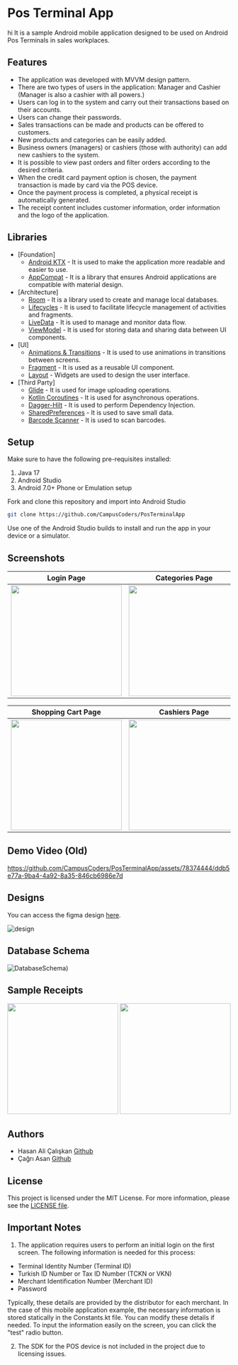 # Pos Terminal App

hi It is a sample Android mobile application designed to be used on Android Pos Terminals in sales workplaces.

## Features
- The application was developed with MVVM design pattern.
- There are two types of users in the application: Manager and Cashier (Manager is also a cashier with all powers.)
- Users can log in to the system and carry out their transactions based on their accounts.
- Users can change their passwords.
- Sales transactions can be made and products can be offered to customers.
- New products and categories can be easily added.
- Business owners (managers) or cashiers (those with authority) can add new cashiers to the system.
- It is possible to view past orders and filter orders according to the desired criteria.
- When the credit card payment option is chosen, the payment transaction is made by card via the POS device.
- Once the payment process is completed, a physical receipt is automatically generated.
- The receipt content includes customer information, order information and the logo of the application.

## Libraries
* [Foundation]
  * [Android KTX](https://developer.android.com/kotlin/ktx) -  It is used to make the application more readable and easier to use.
  * [AppCompat](https://developer.android.com/jetpack/androidx/releases/appcompat) -  It is a library that ensures Android applications are compatible with material design.
* [Architecture]
  * [Room](https://developer.android.com/jetpack/androidx/releases/room) -  It is a library used to create and manage local databases.
  * [Lifecycles](https://developer.android.com/topic/libraries/architecture/lifecycle) -  It is used to facilitate lifecycle management of activities and fragments.
  * [LiveData](https://developer.android.com/topic/libraries/architecture/livedata) - It is used to manage and monitor data flow.
  * [ViewModel](https://developer.android.com/topic/libraries/architecture/viewmodel) - It is used for storing data and sharing data between UI components.
* [UI]
  * [Animations & Transitions](https://developer.android.com/develop/ui/views/animations) - It is used to use animations in transitions between screens.
  * [Fragment](https://developer.android.com/guide/fragments) - It is used as a reusable UI component.
  * [Layout](https://developer.android.com/develop/ui/views/layout/declaring-layout) -  Widgets are used to design the user interface.
* [Third Party]
  * [Glide](https://github.com/bumptech/glide) - It is used for image uploading operations.
  * [Kotlin Coroutines](https://kotlinlang.org/docs/coroutines-overview.html) - It is used for asynchronous operations.
  * [Dagger-Hilt](https://developer.android.com/training/dependency-injection/hilt-android) - It is used to perform Dependency Injection.
  * [SharedPreferences](https://developer.android.com/reference/android/content/SharedPreferences) - It is used to save small data.
  * [Barcode Scanner](https://github.com/yuriy-budiyev/code-scanner) - It is used to scan barcodes.

## Setup
Make sure to have the following pre-requisites installed:
1. Java 17
2. Android Studio
3. Android 7.0+ Phone or Emulation setup

Fork and clone this repository and import into Android Studio
```bash
git clone https://github.com/CampusCoders/PosTerminalApp
```

Use one of the Android Studio builds to install and run the app in your device or a simulator.

## Screenshots
| Login Page | Categories Page | Products Page |
|-------------------|-------------------|-------------------|
| <img src="https://github.com/CampusCoders/PosTerminalApp/assets/78374444/19c5304a-e5c8-494a-a2d3-8683cc841f96" width=250> | <img src="https://github.com/CampusCoders/PosTerminalApp/assets/78374444/743a168c-343f-4f64-aa4e-7affd17f7cd2" width=250> | <img src="https://github.com/CampusCoders/PosTerminalApp/assets/78374444/8a8e4eac-427c-4f76-a064-26cedbaaf4be" width=250> |

| Shopping Cart Page | Cashiers Page | Daily Report Page |
|-------------------|-------------------|-------------------|
| <img src="https://github.com/CampusCoders/PosTerminalApp/assets/78374444/669bea2c-c56b-482b-9738-6750ff826ff9" width=250> | <img src="https://github.com/CampusCoders/PosTerminalApp/assets/78374444/ba00c2dc-9f59-451a-b23d-672d3cefd7be" width=250> | <img src="https://github.com/CampusCoders/PosTerminalApp/assets/78374444/5727fcb1-87fe-4003-91f5-45d4a86dc885" width=250> |

## Demo Video (Old)

https://github.com/CampusCoders/PosTerminalApp/assets/78374444/ddb5e77a-9ba4-4a92-8a35-846cb6986e7d

## Designs
You can access the figma design [here](https://www.figma.com/file/bBP1Pn46TUZsndBbc3qRub/PosTerminalApp).

![design](https://github.com/CampusCoders/PosTerminalApp/assets/78374444/12272970-6618-438f-9010-9928cf37a56e)

## Database Schema

![DatabaseSchema)](https://github.com/CampusCoders/PosTerminalApp/assets/78374444/5196c40e-d868-4723-8d41-738dac2221b1)

## Sample Receipts

<img src="https://github.com/CampusCoders/PosTerminalApp/assets/78374444/167e0d8f-fad9-4d17-85f8-b94fc4fe3aa0" width=250>
<img src="https://github.com/CampusCoders/PosTerminalApp/assets/78374444/9fca1b75-e8c4-4f2f-b870-326ddcdf5d43" width=250>

## Authors

- Hasan Ali Çalışkan [Github](https://github.com/hasanalic)
- Çağrı Asan [Github](https://github.com/cagriiasan)

## License

This project is licensed under the MIT License. For more information, please see the [LICENSE file](LICENSE).

## Important Notes
1. The application requires users to perform an initial login on the first screen. The following information is needed for this process:

- Terminal Identity Number (Terminal ID)
- Turkish ID Number or Tax ID Number (TCKN or VKN)
- Merchant Identification Number (Merchant ID)
- Password
  
Typically, these details are provided by the distributor for each merchant. In the case of this mobile application example, the necessary information is stored statically in the Constants.kt file. You can modify these details if needed. To input the information easily on the screen, you can click the "test" radio button.

2. The SDK for the POS device is not included in the project due to licensing issues.
